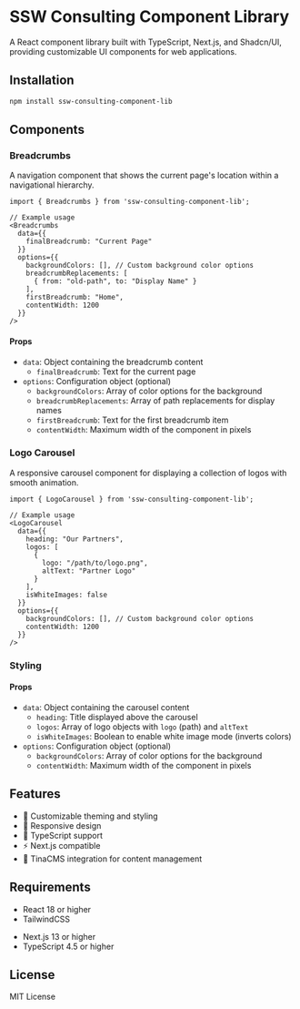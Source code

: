 


<!-- TODO: Create instructions for linking the tailwind config with the dependent's tailwind config -->

<!-- TODO: Add instructions for importing the minified tailwind classes from this project -->

<!-- TODO: Add instructions for importing style.css into your layout.tsx for app routing -->


<!-- TODO: DON'T CROSS THE STREAMS! be careful not to include conflicting classes in your tailwind configration -->
# SSW Consulting Component Library

A React component library built with TypeScript, Next.js, and Shadcn/UI, providing customizable UI components for web applications.

## Installation

```bash
npm install ssw-consulting-component-lib
```

## Components

### Breadcrumbs

A navigation component that shows the current page's location within a navigational hierarchy.

```tsx
import { Breadcrumbs } from 'ssw-consulting-component-lib';

// Example usage
<Breadcrumbs 
  data={{
    finalBreadcrumb: "Current Page"
  }}
  options={{
    backgroundColors: [], // Custom background color options
    breadcrumbReplacements: [
      { from: "old-path", to: "Display Name" }
    ],
    firstBreadcrumb: "Home",
    contentWidth: 1200
  }}
/>
```

#### Props

- `data`: Object containing the breadcrumb content
  - `finalBreadcrumb`: Text for the current page
- `options`: Configuration object (optional)
  - `backgroundColors`: Array of color options for the background
  - `breadcrumbReplacements`: Array of path replacements for display names
  - `firstBreadcrumb`: Text for the first breadcrumb item
  - `contentWidth`: Maximum width of the component in pixels

### Logo Carousel

A responsive carousel component for displaying a collection of logos with smooth animation.

```tsx
import { LogoCarousel } from 'ssw-consulting-component-lib';

// Example usage
<LogoCarousel 
  data={{
    heading: "Our Partners",
    logos: [
      { 
        logo: "/path/to/logo.png",
        altText: "Partner Logo"
      }
    ],
    isWhiteImages: false
  }}
  options={{
    backgroundColors: [], // Custom background color options
    contentWidth: 1200
  }}
/>
```

### Styling 

#### Props

- `data`: Object containing the carousel content
  - `heading`: Title displayed above the carousel
  - `logos`: Array of logo objects with `logo` (path) and `altText`
  - `isWhiteImages`: Boolean to enable white image mode (inverts colors)
- `options`: Configuration object (optional)
  - `backgroundColors`: Array of color options for the background
  - `contentWidth`: Maximum width of the component in pixels

## Features

- 🎨 Customizable theming and styling
- 📱 Responsive design
- 🔧 TypeScript support
- ⚡ Next.js compatible
- 🎯 TinaCMS integration for content management

## Requirements
- React 18 or higher
- TailwindCSS
<!-- remove this from the requirements? -->
- Next.js 13 or higher
- TypeScript 4.5 or higher

## License

MIT License
